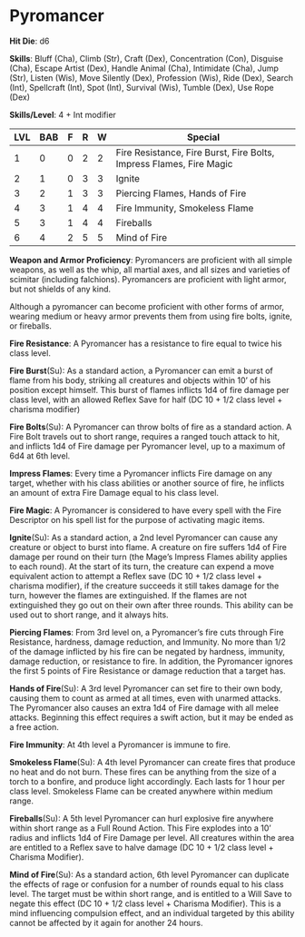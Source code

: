 # Pyromancer

**Hit Die**: d6

**Skills**: Bluff (Cha), Climb (Str), Craft (Dex), Concentration (Con), Disguise (Cha), Escape Artist (Dex), Handle Animal (Cha), Intimidate (Cha), Jump (Str), Listen (Wis), Move Silently (Dex), Profession (Wis), Ride (Dex), Search (Int), Spellcraft (Int), Spot (Int), Survival (Wis), Tumble (Dex), Use Rope (Dex)

**Skills/Level**: 4 + Int modifier

LVL | BAB | F | R | W | Special 
--- | --- | - | - | - | ------- 
1   | 0   | 0 | 2 | 2 | Fire Resistance, Fire Burst, Fire Bolts, Impress Flames, Fire Magic     
2   | 1   | 0 | 3 | 3 | Ignite
3   | 2   | 1 | 3 | 3 | Piercing Flames, Hands of Fire
4   | 3   | 1 | 4 | 4 | Fire Immunity, Smokeless Flame
5   | 3   | 1 | 4 | 4 | Fireballs
6   | 4   | 2 | 5 | 5 | Mind of Fire

**Weapon and Armor Proficiency**: Pyromancers are proficient with all simple weapons, as well as the whip, all martial axes, and all sizes and varieties of scimitar (including falchions). Pyromancers are proficient with light armor, but not shields of any kind.

Although a pyromancer can become proficient with other forms of armor, wearing medium or heavy armor prevents them from using fire bolts, ignite, or fireballs.

**Fire Resistance**: A Pyromancer has a resistance to fire equal to twice his class level.

**Fire Burst**(Su): As a standard action, a Pyromancer can emit a burst of flame from his body, striking all creatures and objects within 10’ of his position except himself. This burst of flames inflicts 1d4 of fire damage per class level, with an allowed Reflex Save for half (DC 10 + 1/2 class level + charisma modifier)

**Fire Bolts**(Su): A Pyromancer can throw bolts of fire as a standard action. A Fire Bolt travels out to short range, requires a ranged touch attack to hit, and inflicts 1d4 of Fire damage per Pyromancer level, up to a maximum of 6d4 at 6th level.

**Impress Flames**: Every time a Pyromancer inflicts Fire damage on any target, whether with his class abilities or another source of fire, he inflicts an amount of extra Fire Damage equal to his class level.

**Fire Magic**: A Pyromancer is considered to have every spell with the Fire Descriptor on his spell list for the purpose of activating magic items.

**Ignite**(Su): As a standard action, a 2nd level Pyromancer can cause any creature or object to burst into flame. A creature on fire suffers 1d4 of Fire damage per round on their turn (the Mage’s Impress Flames ability applies to each round). At the start of its turn, the creature can expend a move equivalent action to attempt a Reflex save (DC 10 + 1/2 class level + charisma modifier), if the creature succeeds it still takes damage for the turn, however the flames are extinguished. If the flames are not extinguished they go out on their own after three rounds. This ability can be used out to short range, and it always hits.

**Piercing Flames**: From 3rd level on, a Pyromancer’s fire cuts through Fire Resistance, hardness, damage reduction, and Immunity. No more than 1/2 of the damage inflicted by his fire can be negated by hardness, immunity, damage reduction, or resistance to fire. In addition, the Pyromancer ignores the first 5 points of Fire Resistance or damage reduction that a target has.

**Hands of Fire**(Su): A 3rd level Pyromancer can set fire to their own body, causing them to count as armed at all times, even with unarmed attacks. The Pyromancer also causes an extra 1d4 of Fire damage with all melee attacks. Beginning this effect requires a swift action, but it may be ended as a free action.

**Fire Immunity**: At 4th level a Pyromancer is immune to fire.

**Smokeless Flame**(Su): A 4th level Pyromancer can create fires that produce no heat and do not burn. These fires can be anything from the size of a torch to a bonfire, and produce light accordingly. Each lasts for 1 hour per class level. Smokeless Flame can be created anywhere within medium range.

**Fireballs**(Su): A 5th level Pyromancer can hurl explosive fire anywhere within short range as a Full Round Action. This Fire explodes into a 10’ radius and inflicts 1d4 of Fire Damage per level. All creatures within the area are entitled to a Reflex save to halve damage (DC 10 + 1/2 class level + Charisma Modifier). 

**Mind of Fire**(Su): As a standard action, 6th level Pyromancer can duplicate the effects of rage or confusion for a number of rounds equal to his class level. The target must be within short range, and is entitled to a Will Save to negate this effect (DC 10 + 1/2 class level + Charisma Modifier). This is a mind influencing compulsion effect, and an individual targeted by this ability cannot be affected by it again for another 24 hours.
